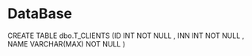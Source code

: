 # DataBase

CREATE TABLE dbo.T_CLIENTS
(ID INT NOT NULL
, INN INT NOT NULL
, NAME VARCHAR(MAX) NOT NULL
)
